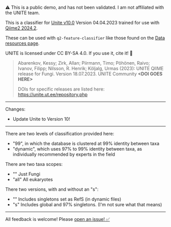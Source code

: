 ⚠️ This is a public demo, and has not been validated. I am not affiliated with the UNITE team.

This is a classifier for [Unite v10.0](https://unite.ut.ee/repository.php) Version 04.04.2023 trained for use with [Qiime2 2024.2](https://docs.qiime2.org/2024.2/install/).

These can be used with `q2-feature-classifier` like those found on the [Data resources page](https://docs.qiime2.org/2024.2/data-resources/).

UNITE is licensed under CC BY-SA 4.0. If you use it, cite it! 🤝

>Abarenkov, Kessy; Zirk, Allan; Piirmann, Timo; Pöhönen, Raivo; Ivanov, Filipp; Nilsson, R. Henrik; Kõljalg, Urmas (2023): UNITE QIIME release for Fungi. Version 18.07.2023. UNITE Community **\<DOI GOES HERE>**
>
> DOIs for specific releases are listed here: https://unite.ut.ee/repository.php

---

Changes:

- Update Unite to Version 10!

---

There are two levels of classification provided here:

- "99", in which the database is clustered at 99% identity between taxa
- "dynamic", which uses 97% to 99% identity between taxa, as individually recommended by experts in the field

There are two taxa scopes:

- "" Just Fungi
- "all" All eukaryotes

There two versions, with and without an "s":

- "" Includes singletons set as RefS (in dynamic files)
- "s" Includes global and 97% singletons.
  (I'm not sure what that means)

---

All feedback is welcome! Please [open an issue! ✅](https://github.com/colinbrislawn/unite-train/issues)
